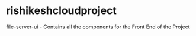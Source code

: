 # rishikeshcloudproject

file-server-ui - Contains all the components for the Front End of the Project
